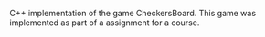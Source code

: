 C++ implementation of the game CheckersBoard. This game was implemented as part of a assignment for a course.